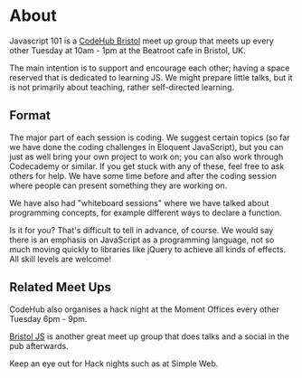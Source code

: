 # About

Javascript 101 is a [CodeHub Bristol](https://www.meetup.com/CodeHub-Bristol/) meet up group that meets up every other Tuesday at 10am - 1pm at the Beatroot cafe in Bristol, UK.

The main intention is to support and encourage each other; having a space reserved that is dedicated to learning JS. We might prepare little talks, but it is not primarily about teaching, rather self-directed learning.

## Format
The major part of each session is coding. We suggest certain topics (so far we have done the coding challenges in Eloquent JavaScript), but you can just as well bring your own project to work on; you can also work through Codecademy or similar. If you get stuck with any of these, feel free to ask others for help.
We have some time before and after the coding session where people can present something they are working on.

We have also had "whiteboard sessions" where we have talked about
programming concepts, for example different ways to declare a
function.

Is it for you? That's difficult to tell in advance, of course. We would say there is an emphasis on JavaScript as a programming language, not so much moving quickly to libraries like jQuery to achieve all kinds of effects. All skill levels are welcome!

## Related Meet Ups
CodeHub also organises a hack night at the Moment Offices every other Tuesday 6pm - 9pm.

[Bristol JS](https://www.meetup.com/BristolJS/) is another great meet up group that does talks and a social in the pub afterwards. 

Keep an eye out for Hack nights such as at Simple Web.



